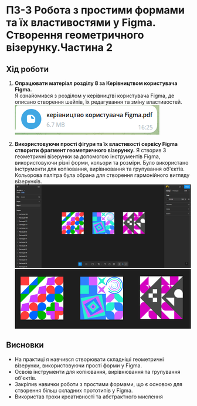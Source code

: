 # ПЗ-3 Робота з простими формами та їх властивостями у Figma. Створення геометричного візерунку.Частина 2

## Хід роботи

1. **Опрацювати матеріал розділу 8 за Керівництвом користувача Figma.**  
   Я ознайомився з розділом у керівництві користувача Figma, де описано створення шейпів, їх редагування та зміну властивостей.  
   ![Розділи керівництва Figma](images/figma_guide.png)

2. **Використовуючи прості фігури та їх властивості сервісу Figma створити фрагмент геометричного візерунку.**
   Я створив 3 геометричні візерунки за допомогою інструментів Figma, використовуючи різні форми, кольори та розміри. Було використано інструменти для копіювання, вирівнювання та групування об'єктів. Кольорова палітра була обрана для створення гармонійного вигляду візерунків.
   ![Геометричні візерунки](images/figma_patterns.png)
   ![Геометричні візерунки](images/figma_patterns_closer.png)

## Висновки

- На практиці я навчився створювати складніші геометричні візерунки, використовуючи прості форми у Figma.
- Освоїв інструменти для копіювання, вирівнювання та групування об'єктів.
- Закріпив навички роботи з простими формами, що є основою для створення більш складних прототипів у Figma.
- Використав трохи креативності та абстрактного мислення
